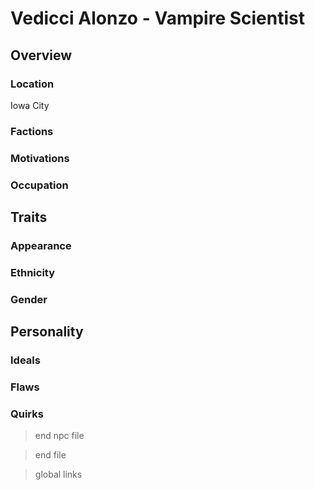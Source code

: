 # Vedicci Alonzo - Vampire Scientist

## **Overview**

### Location

Iowa City

### Factions

### Motivations

### Occupation

## **Traits**

### Appearance

### Ethnicity

### Gender

## **Personality**

### Ideals

### Flaws

### Quirks

> end npc file

> end file

> global links

[sanctuarypub]: /NPCs/IowaCity/RondaWeever/RondaWeever.md
[rondaweever]: /NPCs/IowaCity/RondaWeever/RondaWeever.md

